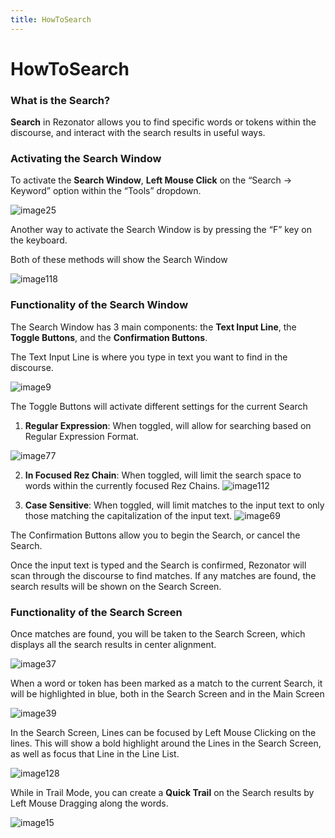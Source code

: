 ```yaml
---
title: HowToSearch
---
```

HowToSearch
=====

### What is the Search?

**Search** in Rezonator allows you to find specific words or tokens within the discourse, and interact with the search results in useful ways.
  
### Activating the Search Window

To activate the **Search Window**, **Left Mouse Click** on the “Search -> Keyword” option within the “Tools” dropdown.

![image25](https://user-images.githubusercontent.com/34769184/131593525-d321bb91-a309-4a88-bda7-c24373baa8e4.png)

Another way to activate the Search Window is by pressing the “F” key on the keyboard.

Both of these methods will show the Search Window

![image118](https://user-images.githubusercontent.com/34769184/131593575-8970ebcf-1b2f-4c2e-b9d8-585527fa1df3.png)

### Functionality of the Search Window

The Search Window has 3 main components: the **Text Input Line**, the **Toggle Buttons**, and the **Confirmation Buttons**.

The Text Input Line is where you type in text you want to find in the discourse.

![image9](https://user-images.githubusercontent.com/34769184/131593752-473a2f14-5edf-4130-b88a-8b5c43645628.png)

The Toggle Buttons will activate different settings for the current Search

1. **Regular Expression**: When toggled, will allow for searching based on Regular Expression Format.        
 
![image77](https://user-images.githubusercontent.com/34769184/131593927-b14f6e41-29a5-45b0-8755-643b3501f228.png)

2. **In Focused Rez Chain**: When toggled, will limit the search space to words within the currently focused Rez Chains.
![image112](https://user-images.githubusercontent.com/34769184/131593980-9a12fdc8-c764-46b5-acaa-ce04c7f9be20.png)
  
3. **Case Sensitive**: When toggled, will limit matches to the input text to only those matching the capitalization of the input text.
![image69](https://user-images.githubusercontent.com/34769184/131594034-bdefef8f-5295-451d-a0cf-5360e2c95be7.png)

The Confirmation Buttons allow you to begin the Search, or cancel the Search.

Once the input text is typed and the Search is confirmed, Rezonator will scan through the discourse to find matches. If any matches are found, the search results will be shown on the Search Screen.

### Functionality of the Search Screen

Once matches are found, you will be taken to the Search Screen, which displays all the search results in center alignment.

![image37](https://user-images.githubusercontent.com/34769184/131594117-3236fb8d-43b8-4ad4-b66b-e3f83e26fcb6.png)

When a word or token has been marked as a match to the current Search, it will be highlighted in blue, both in the Search Screen and in the Main Screen

![image39](https://user-images.githubusercontent.com/34769184/131594138-ddf8fe63-195a-4cca-bf54-604efd9a42c5.png)

In the Search Screen, Lines can be focused by Left Mouse Clicking on the lines. This will show a bold highlight around the Lines in the Search Screen, as well as focus that Line in the Line List.

![image128](https://user-images.githubusercontent.com/34769184/131594163-f7f19d3f-0534-4400-9296-6013af1f1c73.png)

While in Trail Mode, you can create a **Quick Trail** on the Search results by Left Mouse Dragging along the words.

![image15](https://user-images.githubusercontent.com/34769184/131594201-795043d1-00cb-4cd2-8800-def9db9a8b72.png)

